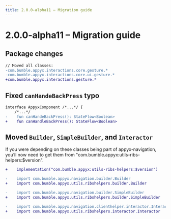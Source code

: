 ```yaml
---
title: 2.0.0-alpha11 – Migration guide
---
```


# 2.0.0-alpha11 – Migration guide

## Package changes

```diff
// Moved all classes:
-com.bumble.appyx.interactions.core.gesture.*
-com.bumble.appyx.interactions.core.ui.gesture.*
+com.bumble.appyx.interactions.gesture.*
```

## Fixed `canHandeBackPress` typo

```diff
interface AppyxComponent /*...*/ {
    /*...*/
-    fun canHandeBackPress(): StateFlow<Boolean>
+    fun canHandleBackPress(): StateFlow<Boolean>
```

## Moved `Builder`, `SimpleBuilder`, and `Interactor`

If you were depending on these classes being part of appyx-navigation, you’ll now need to get them from "com.bumble.appyx:utils-ribs-helpers:$version".

```diff
+    implementation("com.bumble.appyx:utils-ribs-helpers:$version")

-    import com.bumble.appyx.navigation.builder.Builder
+    import com.bumble.appyx.utils.ribshelpers.builder.Builder

-    import com.bumble.appyx.navigation.builder.SimpleBuilder
+    import com.bumble.appyx.utils.ribshelpers.builder.SimpleBuilder

-    import com.bumble.appyx.navigation.clienthelper.interactor.Interactor
+    import com.bumble.appyx.utils.ribshelpers.interactor.Interactor
```
